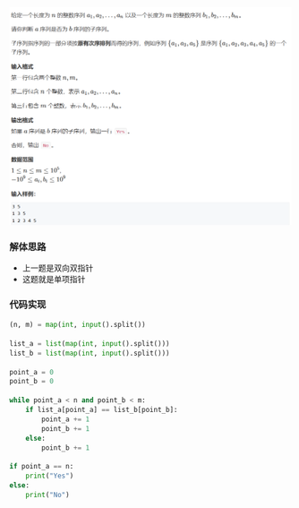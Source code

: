 ![题目](/pic/Leetcode/Base/06子序列.png)
### 解体思路
- 上一题是双向双指针
- 这题就是单项指针

### 代码实现
```python
(n, m) = map(int, input().split())

list_a = list(map(int, input().split()))
list_b = list(map(int, input().split()))

point_a = 0
point_b = 0

while point_a < n and point_b < m:
    if list_a[point_a] == list_b[point_b]:
        point_a += 1
        point_b += 1
    else:
        point_b += 1

if point_a == n:
    print("Yes")
else:
    print("No")
```